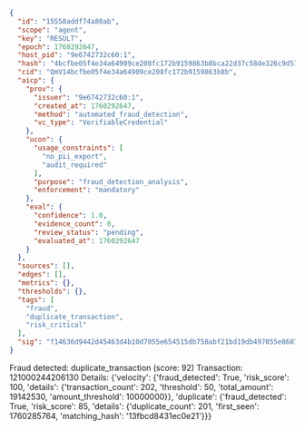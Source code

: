 ```json
{
  "id": "15558addf74a80ab",
  "scope": "agent",
  "key": "RESULT",
  "epoch": 1760292647,
  "host_pid": "9e6742732c60:1",
  "hash": "4bcfbe05f4e34a64909ce208fc172b9159863b8bca22d37c58de326c9d5780eb",
  "cid": "QmV14bcfbe05f4e34a64909ce208fc172b9159863b8b",
  "aicp": {
    "prov": {
      "issuer": "9e6742732c60:1",
      "created_at": 1760292647,
      "method": "automated_fraud_detection",
      "vc_type": "VerifiableCredential"
    },
    "ucon": {
      "usage_constraints": [
        "no_pii_export",
        "audit_required"
      ],
      "purpose": "fraud_detection_analysis",
      "enforcement": "mandatory"
    },
    "eval": {
      "confidence": 1.0,
      "evidence_count": 0,
      "review_status": "pending",
      "evaluated_at": 1760292647
    }
  },
  "sources": [],
  "edges": [],
  "metrics": {},
  "thresholds": {},
  "tags": [
    "fraud",
    "duplicate_transaction",
    "risk_critical"
  ],
  "sig": "f14636d9442d45463d4b10d7055e654515db758abf21bd19db497055e86070c1"
}
```

Fraud detected: duplicate_transaction (score: 92)
Transaction: 121000244206130
Details: {'velocity': {'fraud_detected': True, 'risk_score': 100, 'details': {'transaction_count': 202, 'threshold': 50, 'total_amount': 19142530, 'amount_threshold': 10000000}}, 'duplicate': {'fraud_detected': True, 'risk_score': 85, 'details': {'duplicate_count': 201, 'first_seen': 1760285764, 'matching_hash': '13fbcd8431ec0e21'}}}